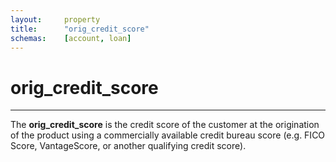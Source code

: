 ```yaml
---
layout:     property
title:      "orig_credit_score"
schemas:    [account, loan]
---
```


# orig_credit_score

---

The **orig_credit_score** is the credit score of the customer at the origination of the product using a commercially available credit bureau score (e.g. FICO Score, VantageScore, or another qualifying credit score).
